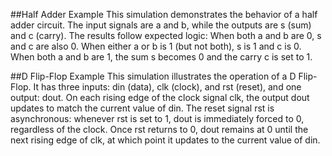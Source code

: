 ##Half Adder Example
This simulation demonstrates the behavior of a half adder circuit. The input signals are a and b, while the outputs are s (sum) and c (carry). The results follow expected logic: When both a and b are 0, 
s and c are also 0. When either a or b is 1 (but not both), s is 1 and c is 0. When both a and b are 1, the sum s becomes 0 and the carry c is set to 1.

##D Flip-Flop Example
This simulation illustrates the operation of a D Flip-Flop. It has three inputs: din (data), clk (clock), and rst (reset), and one output: dout. On each rising edge of the clock signal clk,
the output dout updates to match the current value of din. The reset signal rst is asynchronous: whenever rst is set to 1, dout is immediately forced to 0, regardless of the clock. Once rst returns to 0, dout remains at 0 until the next rising edge of clk, at which point it updates to the current value of din.
